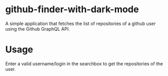 # github-finder-with-dark-mode
A simple application that fetches the list of repositories of a github user using the Github GraphQL API.

# Usage
Enter a valid username/login in the searchbox to get the repositories of the user.
